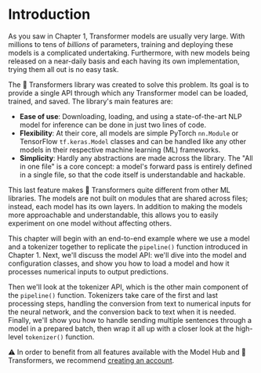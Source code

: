# Introduction

<CourseFloatingBanner
    chapter={2}
    classNames="absolute z-10 right-0 top-0"
/>

As you saw in Chapter 1, Transformer models are usually very large. With millions to tens of *billions* of parameters, training and deploying these models is a complicated undertaking. Furthermore, with new models being released on a near-daily basis and each having its own implementation, trying them all out is no easy task.

The 🤗 Transformers library was created to solve this problem. Its goal is to provide a single API through which any Transformer model can be loaded, trained, and saved. The library's main features are:

- **Ease of use**: Downloading, loading, and using a state-of-the-art NLP model for inference can be done in just two lines of code.
- **Flexibility**: At their core, all models are simple PyTorch `nn.Module` or TensorFlow `tf.keras.Model` classes and can be handled like any other models in their respective machine learning (ML) frameworks.
- **Simplicity**: Hardly any abstractions are made across the library. The "All in one file" is a core concept: a model's forward pass is entirely defined in a single file, so that the code itself is understandable and hackable.

This last feature makes 🤗 Transformers quite different from other ML libraries. The models are not built on modules 
that are shared across files; instead, each model has its own layers. In addition to making the models more approachable and understandable, this allows you to easily experiment on one model without affecting others.

This chapter will begin with an end-to-end example where we use a model and a tokenizer together to replicate the `pipeline()` function introduced in Chapter 1. Next, we'll discuss the model API: we'll dive into the model and configuration classes, and show you how to load a model and how it processes numerical inputs to output predictions. 

Then we'll look at the tokenizer API, which is the other main component of the `pipeline()` function. Tokenizers take care of the first and last processing steps, handling the conversion from text to numerical inputs for the neural network, and the conversion back to text when it is needed. Finally, we'll show you how to handle sending multiple sentences through a model in a prepared batch, then wrap it all up with a closer look at the high-level `tokenizer()` function.

<Tip>
⚠️ In order to benefit from all features available with the Model Hub and 🤗 Transformers, we recommend <a href="https://huggingface.co/join">creating an account</a>.
</Tip>